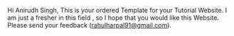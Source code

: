 Hi Anirudh Singh,
This is your ordered Template for your Tutorial Website. I am just a fresher in this field , so I hope that you would like this Website.
Please send your feedback (rahulharpal91@gmail.com).
